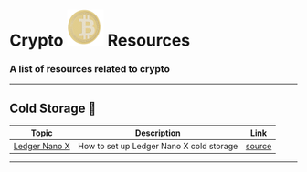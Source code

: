 # Crypto ![Bitcoin](https://raw.githubusercontent.com/justincgreen/coin-pouch/main/src/images/btc-loader.gif) Resources
### A list of resources related to crypto
---
## Cold Storage :closed_lock_with_key:
| Topic | Description | Link |
| ----------- | ----------- | ----------- |
| [Ledger Nano X](https://shop.ledger.com/pages/ledger-nano-x) | How to set up Ledger Nano X cold storage | [source](https://www.youtube.com/watch?v=GNv3uPfqUdg) |
---